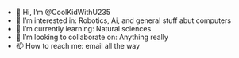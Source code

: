 - 👋 Hi, I’m @CoolKidWithU235
- 👀 I’m interested in: Robotics, Ai, and general stuff abut computers
- 🌱 I’m currently learning: Natural sciences
- 💞️ I’m looking to collaborate on: Anything really
- 📫 How to reach me: email all the way

<!---
CoolKidWithU235/CoolKidWithU235 is a ✨ special ✨ repository because its `README.md` (this file) appears on your GitHub profile.
You can click the Preview link to take a look at your changes.
--->
